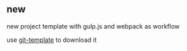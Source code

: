 ## new

new project template with gulp.js and webpack as workflow

use [git-template](https://www.npmjs.com/package/git-template) to download it

````

````